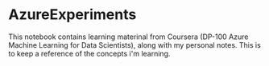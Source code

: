 # AzureExperiments
This notebook contains learning materinal from Coursera (DP-100 Azure 
Machine Learning for Data Scientists), along with my personal notes. 
This is to keep a reference of the concepts i'm learning.
